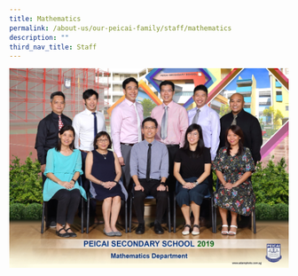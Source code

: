 ```yaml
---
title: Mathematics
permalink: /about-us/our-peicai-family/staff/mathematics
description: ""
third_nav_title: Staff
---
```

<img src="/images/mathematics%20department%202.jpg">